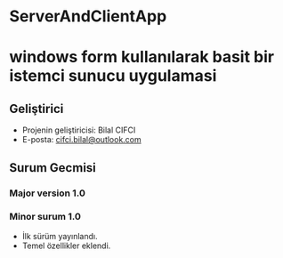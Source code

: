 # ServerAndClientApp
# windows form kullanılarak basit bir istemci sunucu uygulamasi
## Geliştirici
- Projenin geliştiricisi: Bilal CIFCI
- E-posta: cifci.bilal@outlook.com
## Surum Gecmisi
### Major version 1.0
### Minor surum 1.0
- İlk sürüm yayınlandı.
- Temel özellikler eklendi.
